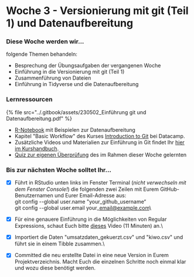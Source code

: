 # Woche 3 - Versionierung mit git (Teil 1) und Datenaufbereitung

### Diese Woche werden wir...

folgende Themen behandeln:

* Besprechung der Übungsaufgaben der vergangenen Woche
* Einführung in die Versionierung mit git (Teil 1)
* Zusammenführung von Dateien
* Einführung in Tidyverse und die Datenaufbereitung

### Lernressourcen

{% file src="../.gitbook/assets/230502_Einführung git und Datenaufbereitung.pdf" %}

* [R-Notebook](https://github.com/opencampus-sh/einfuehrung-in-data-science-und-ml/blob/main/Beispiele%20zur%20Datenaufbereitung%20aus%20Woche%203.Rmd) mit Beispielen zur Datenaufbereitung
* Kapitel "Basic Workflow" des Kurses [Introduction to Git](https://learn.datacamp.com/courses/introduction-to-git-for-data-science) bei Datacamp.
* Zusätzliche Videos und Materialien zur Einführung in Git findet Ihr [hier im Kurshandbuch](https://opencampus.gitbook.io/opencampus-machine-learning-program/tools/git).
* [Quiz zur eigenen Überprüfung](https://forms.office.com/Pages/ResponsePage.aspx?id=o8B0DUIn4UCcYfg2EvvW945sLsRCRj5HsCC5DsYMVPZURUM5REFTRDAwVTlEWkdSVTFVR0lZRjhDRC4u) des im Rahmen dieser Woche gelernten

### Bis zur nächsten Woche solltet Ihr...

* [x] Führt in RStudio unten links im Fenster Terminal (_nicht verwechseln mit dem Fenster Console!_) die folgenden zwei Zeilen mit Eurem GitHub-Benutzernamen und Eurer Email-Adresse aus:\
  git config --global user.name "your\_github\_username“\
  git config --global user.email your\_email@example.com\

* [x] Für eine genauere Einführung in die Möglichkeiten von Regular Expressions, schaut Euch bitte [dieses](https://youtu.be/DRR9fOXkfRE) Video (11 Minuten) an.\

* [x] Importiert die Daten "umsatzdaten\_gekuerzt.csv" und "kiwo.csv" und führt sie in einem Tibble zusammen.\

* [x] Committed die neu erstellte Datei in eine neue Version in Eurem Projektverzeichnis. Macht Euch die einzelnen Schritte noch einmal klar und wozu diese benötigt werden.
